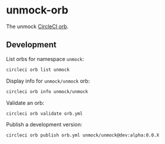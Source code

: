 # unmock-orb

The unmock [CircleCI orb](https://circleci.com/orbs/registry/orb/unmock/unmock).

## Development

List orbs for namespace `unmock`:

```bash
circleci orb list unmock
```

Display info for `unmock/unmock` orb:

```bash
circleci orb info unmock/unmock
```

Validate an orb:

```bash
circleci orb validate orb.yml
```

Publish a development version:

```bash
circleci orb publish orb.yml unmock/unmock@dev:alpha:0.0.X
```
